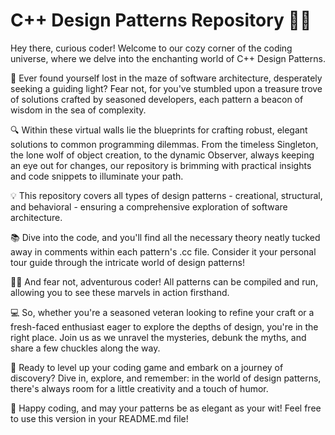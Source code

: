 # C++ Design Patterns Repository 🎩🤓

Hey there, curious coder! Welcome to our cozy corner of the coding universe, where we delve into the enchanting world of C++ Design Patterns.

🌟 Ever found yourself lost in the maze of software architecture, desperately seeking a guiding light? Fear not, for you've stumbled upon a treasure trove of solutions crafted by seasoned developers, each pattern a beacon of wisdom in the sea of complexity.

🔍 Within these virtual walls lie the blueprints for crafting robust, elegant solutions to common programming dilemmas. From the timeless Singleton, the lone wolf of object creation, to the dynamic Observer, always keeping an eye out for changes, our repository is brimming with practical insights and code snippets to illuminate your path.

💡 This repository covers all types of design patterns - creational, structural, and behavioral - ensuring a comprehensive exploration of software architecture.

📚 Dive into the code, and you'll find all the necessary theory neatly tucked away in comments within each pattern's .cc file. Consider it your personal tour guide through the intricate world of design patterns!

🏃‍♂️ And fear not, adventurous coder! All patterns can be compiled and run, allowing you to see these marvels in action firsthand.

💻 So, whether you're a seasoned veteran looking to refine your craft or a fresh-faced enthusiast eager to explore the depths of design, you're in the right place. Join us as we unravel the mysteries, debunk the myths, and share a few chuckles along the way.

🚀 Ready to level up your coding game and embark on a journey of discovery? Dive in, explore, and remember: in the world of design patterns, there's always room for a little creativity and a touch of humor.

🎉 Happy coding, and may your patterns be as elegant as your wit!
Feel free to use this version in your README.md file!







